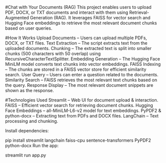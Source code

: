 #Chat with Your Documents (RAG)
This project enables users to upload PDF, DOCX, or TXT documents and interact with them using Retrieval-Augmented Generation (RAG). It leverages FAISS for vector search and Hugging Face embeddings to retrieve the most relevant document chunks based on user queries.

#How It Works
Upload Documents – Users can upload multiple PDFs, DOCX, or TXT files.
Text Extraction – The script extracts text from the uploaded documents.
Chunking – The extracted text is split into smaller chunks (500 characters with 50 overlap) using RecursiveCharacterTextSplitter.
Embedding Generation – The Hugging Face MiniLM model converts text chunks into vector embeddings.
FAISS Indexing – The chunks are stored in a FAISS vector store for efficient similarity search.
User Query – Users can enter a question related to the documents.
Similarity Search – FAISS retrieves the most relevant text chunks based on the query.
Response Display – The most relevant document snippets are shown as the response.

#Technologies Used
Streamlit – Web UI for document upload & interaction.
FAISS – Efficient vector search for retrieving document chunks.
Hugging Face Embeddings – all-MiniLM-L6-v2 model for text embeddings.
PyPDF2 & python-docx – Extracting text from PDFs and DOCX files.
LangChain – Text processing and chunking.


Install dependencies:

pip install streamlit langchain faiss-cpu sentence-transformers PyPDF2 python-docx
Run the app:

streamlit run app.py
